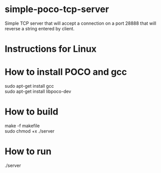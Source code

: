 # simple-poco-tcp-server
Simple TCP server that will accept a connection on a port 28888 that will reverse a string entered by client.
# Instructions for Linux
# How to install POCO and gcc 
sudo apt-get install gcc<br />
sudo apt-get install libpoco-dev
# How to build
make -f makefile<br />
sudo chmod +x ./server
# How to run
./server


